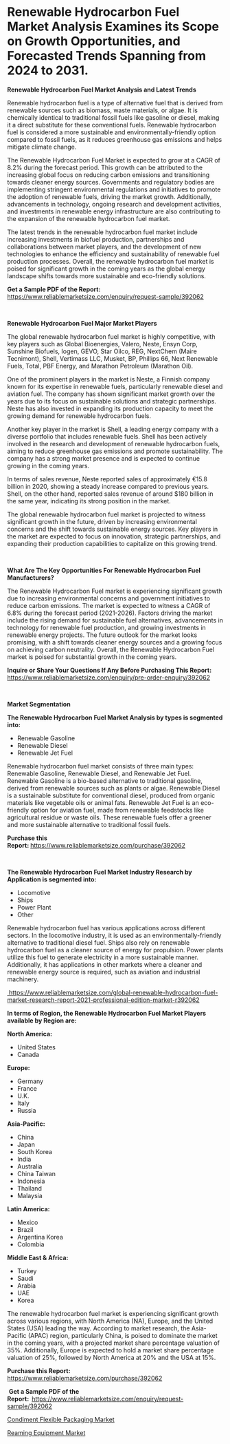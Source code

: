 <p><h1>Renewable Hydrocarbon Fuel Market Analysis Examines its Scope on Growth Opportunities, and Forecasted Trends Spanning from 2024 to 2031.</h1></p><p><strong>Renewable Hydrocarbon Fuel Market Analysis and Latest Trends</strong></p>
<p><p>Renewable hydrocarbon fuel is a type of alternative fuel that is derived from renewable sources such as biomass, waste materials, or algae. It is chemically identical to traditional fossil fuels like gasoline or diesel, making it a direct substitute for these conventional fuels. Renewable hydrocarbon fuel is considered a more sustainable and environmentally-friendly option compared to fossil fuels, as it reduces greenhouse gas emissions and helps mitigate climate change.</p><p>The Renewable Hydrocarbon Fuel Market is expected to grow at a CAGR of 8.2% during the forecast period. This growth can be attributed to the increasing global focus on reducing carbon emissions and transitioning towards cleaner energy sources. Governments and regulatory bodies are implementing stringent environmental regulations and initiatives to promote the adoption of renewable fuels, driving the market growth. Additionally, advancements in technology, ongoing research and development activities, and investments in renewable energy infrastructure are also contributing to the expansion of the renewable hydrocarbon fuel market.</p><p>The latest trends in the renewable hydrocarbon fuel market include increasing investments in biofuel production, partnerships and collaborations between market players, and the development of new technologies to enhance the efficiency and sustainability of renewable fuel production processes. Overall, the renewable hydrocarbon fuel market is poised for significant growth in the coming years as the global energy landscape shifts towards more sustainable and eco-friendly solutions.</p></p>
<p><strong>Get a Sample PDF of the Report:&nbsp;</strong> <a href="https://www.reliablemarketsize.com/enquiry/request-sample/392062">https://www.reliablemarketsize.com/enquiry/request-sample/392062</a></p>
<p>&nbsp;</p>
<p><strong>Renewable Hydrocarbon Fuel Major Market Players</strong></p>
<p><p>The global renewable hydrocarbon fuel market is highly competitive, with key players such as Global Bioenergies, Valero, Neste, Ensyn Corp, Sunshine Biofuels, Iogen, GEVO, Star Oilco, REG, NextChem (Maire Tecnimont), Shell, Vertimass LLC, Musket, BP, Phillips 66, Next Renewable Fuels, Total, PBF Energy, and Marathon Petroleum (Marathon Oil).</p><p>One of the prominent players in the market is Neste, a Finnish company known for its expertise in renewable fuels, particularly renewable diesel and aviation fuel. The company has shown significant market growth over the years due to its focus on sustainable solutions and strategic partnerships. Neste has also invested in expanding its production capacity to meet the growing demand for renewable hydrocarbon fuels.</p><p>Another key player in the market is Shell, a leading energy company with a diverse portfolio that includes renewable fuels. Shell has been actively involved in the research and development of renewable hydrocarbon fuels, aiming to reduce greenhouse gas emissions and promote sustainability. The company has a strong market presence and is expected to continue growing in the coming years.</p><p>In terms of sales revenue, Neste reported sales of approximately €15.8 billion in 2020, showing a steady increase compared to previous years. Shell, on the other hand, reported sales revenue of around $180 billion in the same year, indicating its strong position in the market.</p><p>The global renewable hydrocarbon fuel market is projected to witness significant growth in the future, driven by increasing environmental concerns and the shift towards sustainable energy sources. Key players in the market are expected to focus on innovation, strategic partnerships, and expanding their production capabilities to capitalize on this growing trend.</p></p>
<p>&nbsp;</p>
<p><strong>What Are The Key Opportunities For Renewable Hydrocarbon Fuel Manufacturers?</strong></p>
<p><p>The Renewable Hydrocarbon Fuel market is experiencing significant growth due to increasing environmental concerns and government initiatives to reduce carbon emissions. The market is expected to witness a CAGR of 6.8% during the forecast period (2021-2026). Factors driving the market include the rising demand for sustainable fuel alternatives, advancements in technology for renewable fuel production, and growing investments in renewable energy projects. The future outlook for the market looks promising, with a shift towards cleaner energy sources and a growing focus on achieving carbon neutrality. Overall, the Renewable Hydrocarbon Fuel market is poised for substantial growth in the coming years.</p></p>
<p><strong>Inquire or Share Your Questions If Any Before Purchasing This Report:</strong> <a href="https://www.reliablemarketsize.com/enquiry/pre-order-enquiry/392062">https://www.reliablemarketsize.com/enquiry/pre-order-enquiry/392062</a></p>
<p>&nbsp;</p>
<p><strong>Market Segmentation</strong></p>
<p><strong>The Renewable Hydrocarbon Fuel Market Analysis by types is segmented into:</strong></p>
<p><ul><li>Renewable Gasoline</li><li>Renewable Diesel</li><li>Renewable Jet Fuel</li></ul></p>
<p><p>Renewable hydrocarbon fuel market consists of three main types: Renewable Gasoline, Renewable Diesel, and Renewable Jet Fuel. Renewable Gasoline is a bio-based alternative to traditional gasoline, derived from renewable sources such as plants or algae. Renewable Diesel is a sustainable substitute for conventional diesel, produced from organic materials like vegetable oils or animal fats. Renewable Jet Fuel is an eco-friendly option for aviation fuel, made from renewable feedstocks like agricultural residue or waste oils. These renewable fuels offer a greener and more sustainable alternative to traditional fossil fuels.</p></p>
<p><strong>Purchase this Report:&nbsp;</strong><a href="https://www.reliablemarketsize.com/purchase/392062">https://www.reliablemarketsize.com/purchase/392062</a></p>
<p>&nbsp;</p>
<p><strong>The Renewable Hydrocarbon Fuel Market Industry Research by Application is segmented into:</strong></p>
<p><ul><li>Locomotive</li><li>Ships</li><li>Power Plant</li><li>Other</li></ul></p>
<p><p>Renewable hydrocarbon fuel has various applications across different sectors. In the locomotive industry, it is used as an environmentally-friendly alternative to traditional diesel fuel. Ships also rely on renewable hydrocarbon fuel as a cleaner source of energy for propulsion. Power plants utilize this fuel to generate electricity in a more sustainable manner. Additionally, it has applications in other markets where a cleaner and renewable energy source is required, such as aviation and industrial machinery.</p></p>
<p><a href="https://www.reliablemarketsize.com/global-renewable-hydrocarbon-fuel-market-research-report-2021-professional-edition-market-r392062">&nbsp;https://www.reliablemarketsize.com/global-renewable-hydrocarbon-fuel-market-research-report-2021-professional-edition-market-r392062</a></p>
<p><strong>In terms of Region, the Renewable Hydrocarbon Fuel Market Players available by Region are:</strong></p>
<p>
    <p> <strong> North America: </strong>
        <ul>
            <li>United States</li>
            <li>Canada</li>
        </ul>
        </p> 
    <p> <strong> Europe: </strong>
        <ul>
            <li>Germany</li>
            <li>France</li>
            <li>U.K.</li>
            <li>Italy</li>
            <li>Russia</li>
        </ul>
        </p> 
    <p> <strong> Asia-Pacific: </strong>
        <ul>
            <li>China</li>
            <li>Japan</li>
            <li>South Korea</li>
            <li>India</li>
            <li>Australia</li>
            <li>China Taiwan</li>
            <li>Indonesia</li>
            <li>Thailand</li>
            <li>Malaysia</li>
        </ul>
        </p> 
    <p> <strong> Latin America: </strong>
        <ul>
            <li>Mexico</li>
            <li>Brazil</li>
            <li>Argentina Korea</li>
            <li>Colombia</li>
        </ul>
        </p> 
    <p> <strong> Middle East & Africa: </strong>
        <ul>
            <li>Turkey</li>
            <li>Saudi</li>
            <li>Arabia</li>
            <li>UAE</li>
            <li>Korea</li>
        </ul>
    </p>
    </p>
<p><p>The renewable hydrocarbon fuel market is experiencing significant growth across various regions, with North America (NA), Europe, and the United States (USA) leading the way. According to market research, the Asia-Pacific (APAC) region, particularly China, is poised to dominate the market in the coming years, with a projected market share percentage valuation of 35%. Additionally, Europe is expected to hold a market share percentage valuation of 25%, followed by North America at 20% and the USA at 15%.</p></p>
<p><strong>Purchase this Report: </strong><a href="https://www.reliablemarketsize.com/purchase/392062">https://www.reliablemarketsize.com/purchase/392062</a></p>
<p>&nbsp;<strong>Get a Sample PDF of the Report:&nbsp;&nbsp;</strong><a href="https://www.reliablemarketsize.com/enquiry/request-sample/392062">https://www.reliablemarketsize.com/enquiry/request-sample/392062</a></p>
<p><strong></strong></p>
<p><p><a href="https://medium.com/@adamsaput321_54920/global-condiment-flexible-packaging-market-focus-on-application-end-use-industry-type-24f212941fca">Condiment Flexible Packaging Market</a></p><p><a href="https://medium.com/@keith.sutherland8067/reaming-equipment-market-size-share-trends-analysis-report-by-product-high-speed-steel-cemented-e3753081ffac">Reaming Equipment Market</a></p></p>